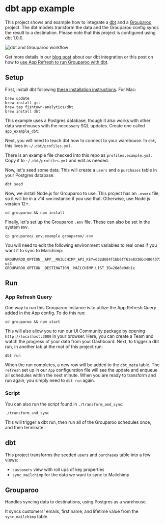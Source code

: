 # dbt app example

This project shows and example how to integrate a [dbt](https://www.getdbt.com/) and a [Grouparoo](https://www.grouparoo.com/) project. The dbt models transform the data and the Grouparoo config syncs the result to a destination. Please note that this project is configured using dbt 1.0.0.

![dbt and Grouparoo workflow](https://www.grouparoo.com/_next/image?url=%2Fposts%2Fdbt-and-grouparoo%2Fworkflow.png&w=640&q=25)

Get more details in our [blog post](https://www.grouparoo.com/blog/dbt-and-grouparoo) about our dbt integration or this post on how to [use App Refresh to run Grouparoo with dbt](https://www.grouparoo.com/blog/app-refresh-grouparoo-and-dbt).

## Setup

First, install dbt following [these installation instructions](https://docs.getdbt.com/dbt-cli/installation).
For Mac:

```
brew update
brew install git
brew tap fishtown-analytics/dbt
brew install dbt
```

This example uses a Postgres database, though it also works with other data warehouses with the necessary SQL updates. Create one called `app_example_dbt`.

Next, you will need to teach dbt how to connect to your warehouse.
In `dbt`, this lives in `~/.dbt/profiles.yml`.

There is an example file checked into this repo as `profiles.example.yml`. Copy it to `~/.dbt/profiles.yml` and edit as needed.

Now, let's seed some data. This will create a `users` and a `purchases` table in your Postgres database:

```
dbt seed
```

Now, we install Node.js for Grouparoo to use. This project has an `.nvmrc` file, so it will be in a v14 `nvm` instance if you use that. Otherwise, use Node.js version 12+.

```
cd grouparoo && npm install
```

Finally, let's set up the Grouparoo `.env` file. These can also be set in the system `ENV`.

```
cp grouparoo/.env.example grouparoo/.env
```

You will need to edit the following environment variables to real ones if you want it to sync to Mailchimp:

```
GROUPAROO_OPTION__APP__MAILCHIMP_API_KEY=632d084f1bb6ff63e8336bd4864373ed-us3
GROUPAROO_OPTION__DESTINATION__MAILCHIMP_LIST_ID=26d8e9db1e
```

## Run

### App Refresh Query

One way to run this Grouparoo instance is to utilize the App Refresh Query added in the App config. To do this run:

```
cd grouparoo && npm start
```

This will also allow you to run our UI Community package by opening `http://localhost:3000` in your browser. Here, you can create a Team and watch the progress of your data from your Dashboard. Next, to trigger a dbt run, in another tab at the root of this project run:

```
dbt run
```

When the run completes, a new row will be added to the `dbt_meta` table. The `refresh` set up in our `App` configuration file will see the update and enqueue all schedules within the next minute. When you are ready to transform and run again, you simply need to `dbt run` again.

### Script

You can also run the script found in `./transform_and_sync`:

```
./transform_and_sync
```

This will trigger a dbt run, then run all of the Grouparoo schedules once, and then terminate.

## dbt

This project transforms the seeded `users` and `purchases` table into a few views:

- `customers` view with roll ups of key properties
- `sync_mailchimp` for the data we want to sync to Mailchimp

## Grouparoo

Handles syncing data to destinations, using Postgres as a warehouse.

It syncs customers' emails, first name, and lifetime value from the `sync_mailchimp` table.
